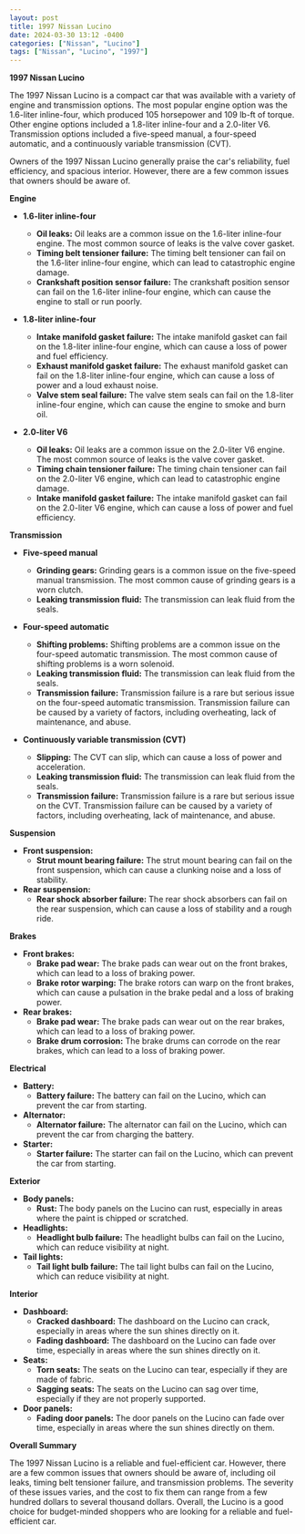 ```yaml
---
layout: post
title: 1997 Nissan Lucino
date: 2024-03-30 13:12 -0400
categories: ["Nissan", "Lucino"]
tags: ["Nissan", "Lucino", "1997"]
---
```

**1997 Nissan Lucino**

The 1997 Nissan Lucino is a compact car that was available with a variety of engine and transmission options. The most popular engine option was the 1.6-liter inline-four, which produced 105 horsepower and 109 lb-ft of torque. Other engine options included a 1.8-liter inline-four and a 2.0-liter V6. Transmission options included a five-speed manual, a four-speed automatic, and a continuously variable transmission (CVT).

Owners of the 1997 Nissan Lucino generally praise the car's reliability, fuel efficiency, and spacious interior. However, there are a few common issues that owners should be aware of.

**Engine**

* **1.6-liter inline-four**
    * **Oil leaks:** Oil leaks are a common issue on the 1.6-liter inline-four engine. The most common source of leaks is the valve cover gasket.
    * **Timing belt tensioner failure:** The timing belt tensioner can fail on the 1.6-liter inline-four engine, which can lead to catastrophic engine damage.
    * **Crankshaft position sensor failure:** The crankshaft position sensor can fail on the 1.6-liter inline-four engine, which can cause the engine to stall or run poorly.

* **1.8-liter inline-four**
    * **Intake manifold gasket failure:** The intake manifold gasket can fail on the 1.8-liter inline-four engine, which can cause a loss of power and fuel efficiency.
    * **Exhaust manifold gasket failure:** The exhaust manifold gasket can fail on the 1.8-liter inline-four engine, which can cause a loss of power and a loud exhaust noise.
    * **Valve stem seal failure:** The valve stem seals can fail on the 1.8-liter inline-four engine, which can cause the engine to smoke and burn oil.

* **2.0-liter V6**
    * **Oil leaks:** Oil leaks are a common issue on the 2.0-liter V6 engine. The most common source of leaks is the valve cover gasket.
    * **Timing chain tensioner failure:** The timing chain tensioner can fail on the 2.0-liter V6 engine, which can lead to catastrophic engine damage.
    * **Intake manifold gasket failure:** The intake manifold gasket can fail on the 2.0-liter V6 engine, which can cause a loss of power and fuel efficiency.

**Transmission**

* **Five-speed manual**
    * **Grinding gears:** Grinding gears is a common issue on the five-speed manual transmission. The most common cause of grinding gears is a worn clutch.
    * **Leaking transmission fluid:** The transmission can leak fluid from the seals.

* **Four-speed automatic**
    * **Shifting problems:** Shifting problems are a common issue on the four-speed automatic transmission. The most common cause of shifting problems is a worn solenoid.
    * **Leaking transmission fluid:** The transmission can leak fluid from the seals.
    * **Transmission failure:** Transmission failure is a rare but serious issue on the four-speed automatic transmission. Transmission failure can be caused by a variety of factors, including overheating, lack of maintenance, and abuse.

* **Continuously variable transmission (CVT)**
    * **Slipping:** The CVT can slip, which can cause a loss of power and acceleration.
    * **Leaking transmission fluid:** The transmission can leak fluid from the seals.
    * **Transmission failure:** Transmission failure is a rare but serious issue on the CVT. Transmission failure can be caused by a variety of factors, including overheating, lack of maintenance, and abuse.

**Suspension**

* **Front suspension:**
    * **Strut mount bearing failure:** The strut mount bearing can fail on the front suspension, which can cause a clunking noise and a loss of stability.
* **Rear suspension:**
    * **Rear shock absorber failure:** The rear shock absorbers can fail on the rear suspension, which can cause a loss of stability and a rough ride.

**Brakes**

* **Front brakes:**
    * **Brake pad wear:** The brake pads can wear out on the front brakes, which can lead to a loss of braking power.
    * **Brake rotor warping:** The brake rotors can warp on the front brakes, which can cause a pulsation in the brake pedal and a loss of braking power.
* **Rear brakes:**
    * **Brake pad wear:** The brake pads can wear out on the rear brakes, which can lead to a loss of braking power.
    * **Brake drum corrosion:** The brake drums can corrode on the rear brakes, which can lead to a loss of braking power.

**Electrical**

* **Battery:**
    * **Battery failure:** The battery can fail on the Lucino, which can prevent the car from starting.
* **Alternator:**
    * **Alternator failure:** The alternator can fail on the Lucino, which can prevent the car from charging the battery.
* **Starter:**
    * **Starter failure:** The starter can fail on the Lucino, which can prevent the car from starting.

**Exterior**

* **Body panels:**
    * **Rust:** The body panels on the Lucino can rust, especially in areas where the paint is chipped or scratched.
* **Headlights:**
    * **Headlight bulb failure:** The headlight bulbs can fail on the Lucino, which can reduce visibility at night.
* **Tail lights:**
    * **Tail light bulb failure:** The tail light bulbs can fail on the Lucino, which can reduce visibility at night.

**Interior**

* **Dashboard:**
    * **Cracked dashboard:** The dashboard on the Lucino can crack, especially in areas where the sun shines directly on it.
    * **Fading dashboard:** The dashboard on the Lucino can fade over time, especially in areas where the sun shines directly on it.
* **Seats:**
    * **Torn seats:** The seats on the Lucino can tear, especially if they are made of fabric.
    * **Sagging seats:** The seats on the Lucino can sag over time, especially if they are not properly supported.
* **Door panels:**
    * **Fading door panels:** The door panels on the Lucino can fade over time, especially in areas where the sun shines directly on them.

**Overall Summary**

The 1997 Nissan Lucino is a reliable and fuel-efficient car. However, there are a few common issues that owners should be aware of, including oil leaks, timing belt tensioner failure, and transmission problems. The severity of these issues varies, and the cost to fix them can range from a few hundred dollars to several thousand dollars. Overall, the Lucino is a good choice for budget-minded shoppers who are looking for a reliable and fuel-efficient car.
